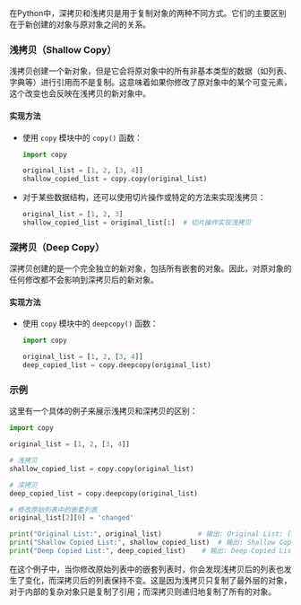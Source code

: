 在Python中，深拷贝和浅拷贝是用于复制对象的两种不同方式。它们的主要区别在于新创建的对象与原对象之间的关系。

### 浅拷贝（Shallow Copy）

浅拷贝创建一个新对象，但是它会将原对象中的所有非基本类型的数据（如列表、字典等）进行引用而不是复制。这意味着如果你修改了原对象中的某个可变元素，这个改变也会反映在浅拷贝的新对象中。

#### 实现方法

- 使用 `copy` 模块中的 `copy()` 函数：
  ```python
  import copy

  original_list = [1, 2, [3, 4]]
  shallow_copied_list = copy.copy(original_list)
  ```

- 对于某些数据结构，还可以使用切片操作或特定的方法来实现浅拷贝：
  ```python
  original_list = [1, 2, 3]
  shallow_copied_list = original_list[:]  # 切片操作实现浅拷贝
  ```

### 深拷贝（Deep Copy）

深拷贝创建的是一个完全独立的新对象，包括所有嵌套的对象。因此，对原对象的任何修改都不会影响到深拷贝后的新对象。

#### 实现方法

- 使用 `copy` 模块中的 `deepcopy()` 函数：
  ```python
  import copy

  original_list = [1, 2, [3, 4]]
  deep_copied_list = copy.deepcopy(original_list)
  ```

### 示例

这里有一个具体的例子来展示浅拷贝和深拷贝的区别：

```python
import copy

original_list = [1, 2, [3, 4]]

# 浅拷贝
shallow_copied_list = copy.copy(original_list)

# 深拷贝
deep_copied_list = copy.deepcopy(original_list)

# 修改原始列表中的嵌套列表
original_list[2][0] = 'changed'

print("Original List:", original_list)         # 输出: Original List: [1, 2, ['changed', 4]]
print("Shallow Copied List:", shallow_copied_list)  # 输出: Shallow Copied List: [1, 2, ['changed', 4]]
print("Deep Copied List:", deep_copied_list)    # 输出: Deep Copied List: [1, 2, [3, 4]]
```

在这个例子中，当你修改原始列表中的嵌套列表时，你会发现浅拷贝后的列表也发生了变化，而深拷贝后的列表保持不变。这是因为浅拷贝只复制了最外层的对象，对于内部的复杂对象只是复制了引用；而深拷贝则递归地复制了所有的对象。